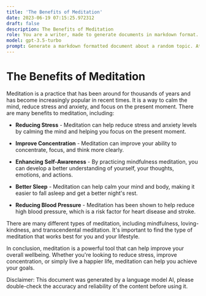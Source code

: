 ```yaml
---
title: 'The Benefits of Meditation'
date: 2023-06-19 07:15:25.972312
draft: false
description: The Benefits of Meditation
role: You are a writer, made to generate documents in markdown format. It is very important that all of the documents you generate are in valid markdown format.
model: gpt-3.5-turbo
prompt: Generate a markdown formatted document about a random topic. At the bottom, include a disclaimer explaining that the document was generated by you. The first line of the document should be the title. Make sure that the entire document is in proper markdown format, using a mix of various tags to make the document visually appealing.
---
```


# The Benefits of Meditation

Meditation is a practice that has been around for thousands of years and has become increasingly popular in recent times. It is a way to calm the mind, reduce stress and anxiety, and focus on the present moment. There are many benefits to meditation, including:

- **Reducing Stress** - Meditation can help reduce stress and anxiety levels by calming the mind and helping you focus on the present moment.

- **Improve Concentration** - Meditation can improve your ability to concentrate, focus, and think more clearly.

- **Enhancing Self-Awareness** - By practicing mindfulness meditation, you can develop a better understanding of yourself, your thoughts, emotions, and actions.

- **Better Sleep** - Meditation can help calm your mind and body, making it easier to fall asleep and get a better night's rest.

- **Reducing Blood Pressure** - Meditation has been shown to help reduce high blood pressure, which is a risk factor for heart disease and stroke.

There are many different types of meditation, including mindfulness, loving-kindness, and transcendental meditation. It's important to find the type of meditation that works best for you and your lifestyle.

In conclusion, meditation is a powerful tool that can help improve your overall wellbeing. Whether you're looking to reduce stress, improve concentration, or simply live a happier life, meditation can help you achieve your goals.

Disclaimer: This document was generated by a language model AI, please double-check the accuracy and reliability of the content before using it.